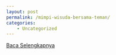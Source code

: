 ```yaml
---
layout: post
permalink: /mimpi-wisuda-bersama-teman/
categories:
    - Uncategorized
---
```


[Baca Selengkapnya](/09)